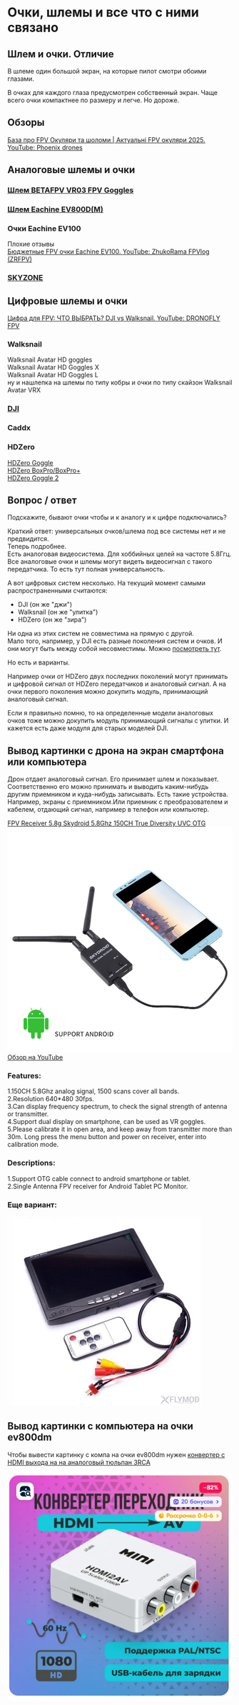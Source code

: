 # Очки, шлемы и все что с ними связано

## Шлем и очки. Отличие  
В шлеме один большой экран, на которые пилот смотри обоими глазами.  

В очках для каждого глаза предусмотрен собственный экран. Чаще всего очки компактнее по размеру и легче. Но дороже.  

## Обзоры
[База про FPV Окуляри та шоломи | Актуальні FPV окуляри 2025. YouTube: Phoenix drones](https://www.youtube.com/watch?v=IEnUclGKDZg)

## Аналоговые шлемы и очки

### [Шлем BETAFPV VR03 FPV Goggles](BETAFPV_VR03.md)

### [Шлем Eachine EV800D(M)](Eachine_EV800D(m).md)

### Очки Eachine EV100
Плохие отзывы  
[Бюджетные FPV очки Eachine EV100. YouTube: ZhukoRama FPVlog (ZRFPV)](https://www.youtube.com/watch?v=_EjZs71E1_E)  

### [SKYZONE](./SKYZONE/Общее.md)  

## Цифровые шлемы  и очки

[Цифра для FPV: ЧТО ВЫБРАТЬ? DJI vs Walksnail. YouTube: DRONOFLY FPV](https://www.youtube.com/watch?v=Oeufcub_bmo)

### Walksnail 
Walksnail Avatar HD goggles  
Walksnail Avatar HD Goggles X  
Walksnail Avatar HD Goggles L  
ну и нашлепка на шлемы по типу кобры и очки по типу скайзон Walksnail Avatar VRX

### [DJI](./DJI/Общее.md)

### Caddx

### HDZero
[HDZero Goggle](https://www.hd-zero.com/product-page/hdzero-goggle)  
[HDZero BoxPro/BoxPro+](https://www.hd-zero.com/product-page/hdzero-boxpro-boxpro)  
[HDZero Goggle 2](https://www.hd-zero.com/product-page/hdzero-goggle-2)  

## Вопрос / ответ
Подскажите, бывают очки чтобы и к аналогу и к цифре подключались?

Краткий ответ: универсальных очков/шлема под все системы нет и не предвидится.   
Теперь подробнее.  
Есть аналоговая видеосистема. Для хоббийных целей на частоте 5.8Ггц.  
Все аналоговые очки и шлемы могут видеть видеосигнал с такого передатчика. То есть тут полная универсальность.

А вот цифровых систем несколько. На текущий момент самыми распространенными считаются:  
- DJI (он же "джи")  
- Walksnail (он же "улитка")  
- HDZero (он же "зира")  

Ни одна из этих систем не совместима на прямую с другой.  
Мало того, например, у DJI есть разные поколения систем и очков. И они могут быть между собой несовместимы. Можно [посмотреть тут](https://www.helicomicro.com/wp-content/uploads/2021/11/compatibilite-dji-casques-16x-scaled.jpg).

Но есть и варианты.

Например очки от HDZero двух последних поколений могут принимать и цифровой сигнал от HDZero передатчиков и аналоговый сигнал. А на очки первого поколения можно докупить модуль, принимающий аналоговый сигнал.

Если я правильно помню, то на определенные модели аналоговых очков тоже можно докупить модуль принимающий сигналы с улитки. И кажется есть даже модуля для старых моделей DJI.

## Вывод картинки с дрона на экран смартфона или компьютера
Дрон отдает аналоговый сигнал. Его принимает шлем и показывает.  
Соответственно его можно принимать и выводить каким-нибудь другим приемником и куда-нибудь записывать. 
Есть такие устройства. Например, экраны с приемником.Или приемник с преобразователем и кабелем, отдающий сигнал, например в телефон или компьютер.

[FPV Receiver 5.8g Skydroid 5.8Ghz 150CH True Diversity UVC OTG](https://vi.aliexpress.com/item/1005005930052108.html)   
![](FPV_AnalogReciever_SkyDroid.jpg)  
[Обзор на YouTube](https://www.youtube.com/watch?v=1mjfU31WLts)

### Features:    
1.150CH 5.8Ghz analog signal, 1500 scans cover all bands.  
2.Resolution 640*480 30fps.  
3.Can display frequency spectrum, to check the signal strength of antenna or transmitter.  
4.Support dual display on smartphone, can be used as VR goggles.  
5.Please calibrate it in open area, and keep away from transmitter more than 30m. Long press the menu button and power on receiver, enter into calibration mode.  
 
### Descriptions:  
1.Support OTG cable connect to android smartphone or tablet.  
2.Single Antenna FPV receiver for Android Tablet PC Monitor.  

### Еще вариант: 
![](AnalogVideoScreen.jpg)

## Вывод картинки с компьютера на очки ev800dm
Чтобы вывести картинку с компа на очки ev800dm нужен [конвертер с HDMI выхода на на аналоговый тюльпан 3RCA](https://ozon.ru/t/WPXWpAw)
 
![](HDMI_AV_Converter.png)